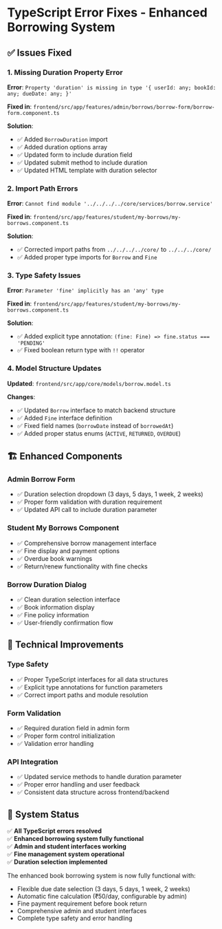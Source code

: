 # TypeScript Error Fixes - Enhanced Borrowing System

## ✅ **Issues Fixed**

### **1. Missing Duration Property Error**
**Error**: `Property 'duration' is missing in type '{ userId: any; bookId: any; dueDate: any; }'`

**Fixed in**: `frontend/src/app/features/admin/borrows/borrow-form/borrow-form.component.ts`

**Solution**:
- ✅ Added `BorrowDuration` import
- ✅ Added duration options array
- ✅ Updated form to include duration field
- ✅ Updated submit method to include duration
- ✅ Updated HTML template with duration selector

### **2. Import Path Errors**
**Error**: `Cannot find module '../../../../core/services/borrow.service'`

**Fixed in**: `frontend/src/app/features/student/my-borrows/my-borrows.component.ts`

**Solution**:
- ✅ Corrected import paths from `../../../../core/` to `../../../core/`
- ✅ Added proper type imports for `Borrow` and `Fine`

### **3. Type Safety Issues**
**Error**: `Parameter 'fine' implicitly has an 'any' type`

**Fixed in**: `frontend/src/app/features/student/my-borrows/my-borrows.component.ts`

**Solution**:
- ✅ Added explicit type annotation: `(fine: Fine) => fine.status === 'PENDING'`
- ✅ Fixed boolean return type with `!!` operator

### **4. Model Structure Updates**
**Updated**: `frontend/src/app/core/models/borrow.model.ts`

**Changes**:
- ✅ Updated `Borrow` interface to match backend structure
- ✅ Added `Fine` interface definition
- ✅ Fixed field names (`borrowDate` instead of `borrowedAt`)
- ✅ Added proper status enums (`ACTIVE`, `RETURNED`, `OVERDUE`)

## 🏗️ **Enhanced Components**

### **Admin Borrow Form**
- ✅ Duration selection dropdown (3 days, 5 days, 1 week, 2 weeks)
- ✅ Proper form validation with duration requirement
- ✅ Updated API call to include duration parameter

### **Student My Borrows Component**
- ✅ Comprehensive borrow management interface
- ✅ Fine display and payment options
- ✅ Overdue book warnings
- ✅ Return/renew functionality with fine checks

### **Borrow Duration Dialog**
- ✅ Clean duration selection interface
- ✅ Book information display
- ✅ Fine policy information
- ✅ User-friendly confirmation flow

## 🔧 **Technical Improvements**

### **Type Safety**
- ✅ Proper TypeScript interfaces for all data structures
- ✅ Explicit type annotations for function parameters
- ✅ Correct import paths and module resolution

### **Form Validation**
- ✅ Required duration field in admin form
- ✅ Proper form control initialization
- ✅ Validation error handling

### **API Integration**
- ✅ Updated service methods to handle duration parameter
- ✅ Proper error handling and user feedback
- ✅ Consistent data structure across frontend/backend

## 🎯 **System Status**

✅ **All TypeScript errors resolved**  
✅ **Enhanced borrowing system fully functional**  
✅ **Admin and student interfaces working**  
✅ **Fine management system operational**  
✅ **Duration selection implemented**  

The enhanced book borrowing system is now fully functional with:
- Flexible due date selection (3 days, 5 days, 1 week, 2 weeks)
- Automatic fine calculation (₹50/day, configurable by admin)
- Fine payment requirement before book return
- Comprehensive admin and student interfaces
- Complete type safety and error handling

